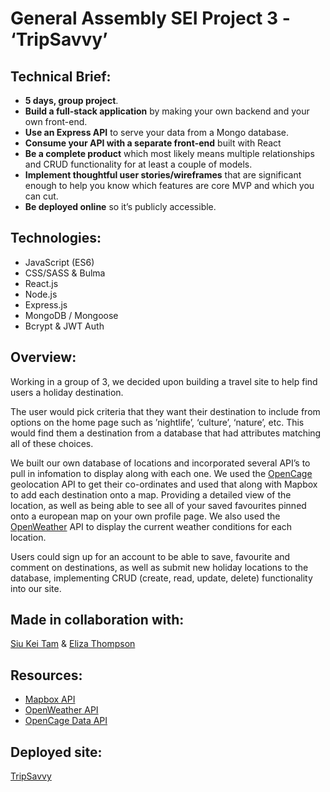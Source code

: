 # General Assembly SEI Project 3 - ‘TripSavvy’


## Technical Brief:
* **5 days, group project**.
* **Build a full-stack application** by making your own backend and your own front-end.
* **Use an Express API** to serve your data from a Mongo database.
* **Consume your API with a separate front-end** built with React
* **Be a complete product** which most likely means multiple relationships and CRUD functionality for at least a couple of models.
* **Implement thoughtful user stories/wireframes** that are significant enough to help you know which features are core MVP and which you can cut.
* **Be deployed online** so it’s publicly accessible.


## Technologies:
* JavaScript (ES6)
* CSS/SASS & Bulma
* React.js
* Node.js
* Express.js
* MongoDB / Mongoose
* Bcrypt & JWT Auth

## Overview:
Working in a group of 3, we decided upon building a travel site to help find users a holiday destination.

The user would pick criteria that they want their destination to include from options on the home page such as ’nightlife’, ‘culture’, ‘nature’, etc. This would find them a destination from a database that had attributes matching all of these choices.

We built our own database of locations and incorporated several API’s to pull in infomation to display along with each one. We used the [OpenCage](https://opencagedata.com/) geolocation API to get their co-ordinates and used that along with Mapbox to add each destination onto a map. Providing a detailed view of the location, as well as being able to see all of your saved favourites pinned onto a european map on your own profile page. We also used the [OpenWeather](https://openweathermap.org/) API to display the current weather conditions for each location.

Users could sign up for an account to be able to save, favourite and comment on destinations, as well as submit new holiday locations to the database, implementing CRUD (create, read, update, delete) functionality into our site.

## Made in collaboration with:
 [Siu Kei Tam](https://github.com/tams2429) & [Eliza Thompson](https://github.com/Elizathompson)

## Resources:

* [Mapbox API](https://www.mapbox.com/)
* [OpenWeather API](https://openweathermap.org/)
* [OpenCage Data API](https://opencagedata.com/)

## Deployed site:

[TripSavvy](https://tripsavvy.herokuapp.com)
